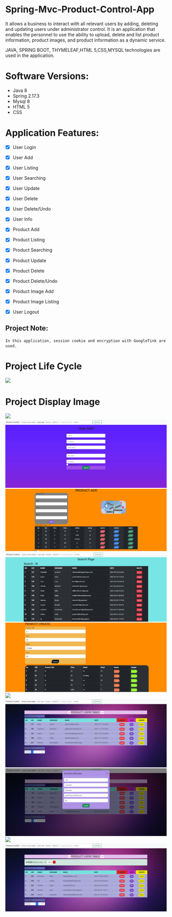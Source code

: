 # Spring-Mvc-Product-Control-App
<p> 
It allows a business to interact with all relevant users by adding, deleting and updating users under administrator control. It is an application that enables the personnel to use the ability to upload, delete and list product information, product images, and product information as a dynamic service.

JAVA, SPRING BOOT, THYMELEAF,HTML 5,CSS,MYSQL technologies are used in the application.
</p>

# Software Versions:
- Java 8
- Spring 2.17.3
- Mysql 8
- HTML 5
- CSS
    
# Application Features:
- [x] User Login
- [x] User Add
- [x] User Listing
- [x] User Searching
- [x] User Update
- [x] User Delete
- [x] User Delete/Undo
- [x] User Info
- [x] Product Add
- [x] Product Listing
- [x] Product Searching
- [x] Product Update
- [x] Product Delete
- [x] Product Delete/Undo
- [x] Product Image Add
- [x] Product Image Listing
- [x] User Logout  


## Project Note:
```
In this application, session cookie and encryption with GoogleTink are used.
```


# Project Life Cycle
<img src="USER-APP-FOTO/LOGİN.png" style="max-width:100%;">

# Project Display Image

<p>
<a>
    <img src="PRODUCT CONTROL/LOGİN.png" style="max-width:100%;"> 
</a>
    <a >
    <img src="PRODUCT CONTROL/Useradd.png" style="max-width:100%;"> 
</a>
       <a>
    <img src="PRODUCT CONTROL/product add.png" style="max-width:100%;"> 
</a>
       <a>
    <img src="PRODUCT CONTROL/search.png" style="max-width:100%;"> 
</a>
       <a >
    <img src="PRODUCT CONTROL/product update.png" style="max-width:100%;"> 
</a>
         <a >
    <img src="PRODUCT CONTROL/ımage.png" style="max-width:100%;"> 
</a>
         <a >
    <img src="PRODUCT CONTROL/user table.png" style="max-width:100%;"> 
</a>
         <a >
    <img src="PRODUCT CONTROL/update.png" style="max-width:100%;"> 
</a>
         <a >
    <img src="PRODUCT CONTROL/ınfo.png" style="max-width:100%;"> 
</a>
         <a>
    <img src="PRODUCT CONTROL/user .png" style="max-width:100%;"> 
</a>
    
</p>
